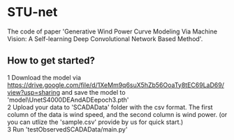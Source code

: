 # STU-net
The code of paper 'Generative Wind Power Curve Modeling Via Machine Vision: A Self-learning Deep Convolutional Network Based Method'.
## How to get started?
1 Download the model via https://drive.google.com/file/d/1XeMm9q6suX5hZb56OoaTy8tEC69LaD69/view?usp=sharing and save the model to 'model\UnetS4000DEAndADEepoch3.pth'   
2 Upload your data to 'SCADAData' folder with the csv format. The first column of the data is wind speed, and the second column is wind power. (or you can utlize the 'sample.csv' provide by us for quick start.)  
3 Run 'testObservedSCADAData/main.py'  
